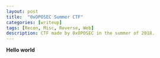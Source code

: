 ```yaml
---
layout: post
title:  "0xOPOSEC Summer CTF"
categories: [writeup]
tags: [Recon, Misc, Reverse, Web]
description: CTF made by 0xOPOSEC in the summer of 2018.
---
```


**Hello world**